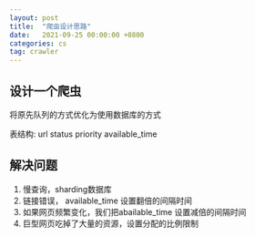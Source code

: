 ```yaml
---
layout: post
title:  "爬虫设计思路"
date:   2021-09-25 00:00:00 +0800
categories: cs
tag: crawler
---
```


## 设计一个爬虫

将原先队列的方式优化为使用数据库的方式

表结构:
url
status
priority
available_time

## 解决问题

1. 慢查询，sharding数据库
2. 链接错误， available_time 设置翻倍的间隔时间
3. 如果网页频繁变化，我们把abailable_time 设置减倍的间隔时间
4. 巨型网页吃掉了大量的资源，设置分配的比例限制
